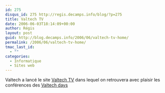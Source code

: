 ```yaml
---
id: 275
disqus_id: 275 http://regis.decamps.info/blog/?p=275
title: Valtech TV
date: 2006-06-03T18:14:09+00:00
author: Régis
layout: post
guid: http://blog.decamps.info/2006/06/valtech-tv-home/
permalink: /2006/06/valtech-tv-home/
tmac_last_id:
  - ""
categories:
  - Informatique
  - Sites web
---
```

Valtech a lancé le site [Valtech TV](http://www.valtech-tv.com/) dans lequel on retrouvera avec plaisir les conférences des [Valtech days](http://blog.decamps.info/2006/03/valtech-day-1/)
